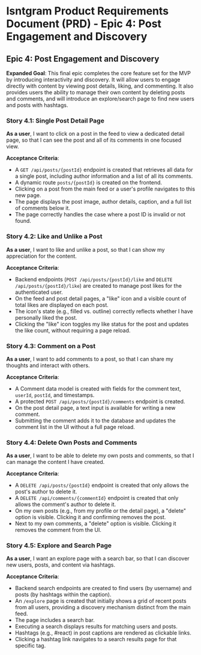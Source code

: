 # Isntgram Product Requirements Document (PRD) - Epic 4: Post Engagement and Discovery

## Epic 4: Post Engagement and Discovery

**Expanded Goal**: This final epic completes the core feature set for the MVP by introducing interactivity and discovery. It will allow users to engage directly with content by viewing post details, liking, and commenting. It also provides users the ability to manage their own content by deleting posts and comments, and will introduce an explore/search page to find new users and posts with hashtags.

### Story 4.1: Single Post Detail Page

**As a user**, I want to click on a post in the feed to view a dedicated detail page, so that I can see the post and all of its comments in one focused view.

**Acceptance Criteria**:

- A `GET /api/posts/{postId}` endpoint is created that retrieves all data for a single post, including author information and a list of all its comments.
- A dynamic route `posts/{postId}` is created on the frontend.
- Clicking on a post from the main feed or a user's profile navigates to this new page.
- The page displays the post image, author details, caption, and a full list of comments below it.
- The page correctly handles the case where a post ID is invalid or not found.

### Story 4.2: Like and Unlike a Post

**As a user**, I want to like and unlike a post, so that I can show my appreciation for the content.

**Acceptance Criteria**:

- Backend endpoints (`POST /api/posts/{postId}/like` and `DELETE /api/posts/{postId}/like`) are created to manage post likes for the authenticated user.
- On the feed and post detail pages, a "like" icon and a visible count of total likes are displayed on each post.
- The icon's state (e.g., filled vs. outline) correctly reflects whether I have personally liked the post.
- Clicking the "like" icon toggles my like status for the post and updates the like count, without requiring a page reload.

### Story 4.3: Comment on a Post

**As a user**, I want to add comments to a post, so that I can share my thoughts and interact with others.

**Acceptance Criteria**:

- A Comment data model is created with fields for the comment text, `userId`, `postId`, and timestamps.
- A protected `POST /api/posts/{postId}/comments` endpoint is created.
- On the post detail page, a text input is available for writing a new comment.
- Submitting the comment adds it to the database and updates the comment list in the UI without a full page reload.

### Story 4.4: Delete Own Posts and Comments

**As a user**, I want to be able to delete my own posts and comments, so that I can manage the content I have created.

**Acceptance Criteria**:

- A `DELETE /api/posts/{postId}` endpoint is created that only allows the post's author to delete it.
- A `DELETE /api/comments/{commentId}` endpoint is created that only allows the comment's author to delete it.
- On my own posts (e.g., from my profile or the detail page), a "delete" option is visible. Clicking it and confirming removes the post.
- Next to my own comments, a "delete" option is visible. Clicking it removes the comment from the UI.

### Story 4.5: Explore and Search Page

**As a user**, I want an explore page with a search bar, so that I can discover new users, posts, and content via hashtags.

**Acceptance Criteria**:

- Backend search endpoints are created to find users (by username) and posts (by hashtags within the caption).
- An `/explore` page is created that initially shows a grid of recent posts from all users, providing a discovery mechanism distinct from the main feed.
- The page includes a search bar.
- Executing a search displays results for matching users and posts.
- Hashtags (e.g., #react) in post captions are rendered as clickable links.
- Clicking a hashtag link navigates to a search results page for that specific tag.
